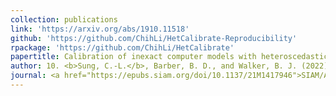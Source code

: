 ```yaml
---
collection: publications
link: 'https://arxiv.org/abs/1910.11518'
github: 'https://github.com/ChihLi/HetCalibrate-Reproducibility'
rpackage: 'https://github.com/ChihLi/HetCalibrate'
papertitle: Calibration of inexact computer models with heteroscedastic errors
author: 10. <b>Sung, C.-L.</b>, Barber, B. D., and Walker, B. J. (2022)
journal: <a href="https://epubs.siam.org/doi/10.1137/21M1417946">SIAM/ASA Journal on Uncertainty Quantification</a>, 10(4), 1733-1752.
---
```

